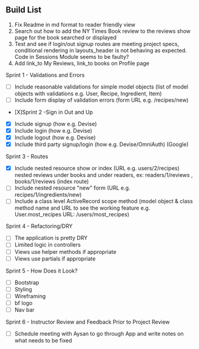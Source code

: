 Build List
-----------
1. Fix Readme in md format to reader friendly view
2. Search out how to add the NY Times Book review to the reviews show page for the book searched or displayed
3. Test and see if login/out signup routes are meeting project specs, conditional rendering in layouts_header is not behaving as expected. Code in Sessions Module seems to be faulty?
4. Add link_to My Reviews, link_to books on Profile page




Sprint 1 - Validations and Errors
- [ ] Include reasonable validations for simple model objects (list of model objects with validations e.g. User, Recipe, Ingredient, Item)
- [ ] Include form display of validation errors (form URL e.g. /recipes/new)

- [X]Sprint 2 -Sign in Out and Up
- [X] Include signup (how e.g. Devise)
- [X] Include login (how e.g. Devise)
- [X] Include logout (how e.g. Devise)
- [X] Include third party signup/login (how e.g. Devise/OmniAuth) (Google)

Sprint 3 - Routes
- [X] Include nested resource show or index (URL e.g. users/2/recipes)
    nested reviews under books and under readers, ex: readers/1/reviews , books/1/reviews (index route)
- [ ] Include nested resource "new" form (URL e.g. recipes/1/ingredients/new)
- [ ] Include a class level ActiveRecord scope method (model object & class method name and URL to see the working feature e.g. User.most_recipes URL: /users/most_recipes)

Sprint 4 - Refactoring/DRY
- [ ] The application is pretty DRY
- [ ] Limited logic in controllers
- [ ] Views use helper methods if appropriate
- [ ] Views use partials if appropriate

Sprint 5 - How Does it Look?
- [ ]   Bootstrap
- [ ]   Styling
- [ ]   Wireframing
- [ ]   bf logo
- [ ]   Nav bar

Sprint 6 - Instructor Review and Feedback Prior to Project Review
- [ ]   Schedule meeting with Aysan to go through App and write notes on what needs to be fixed